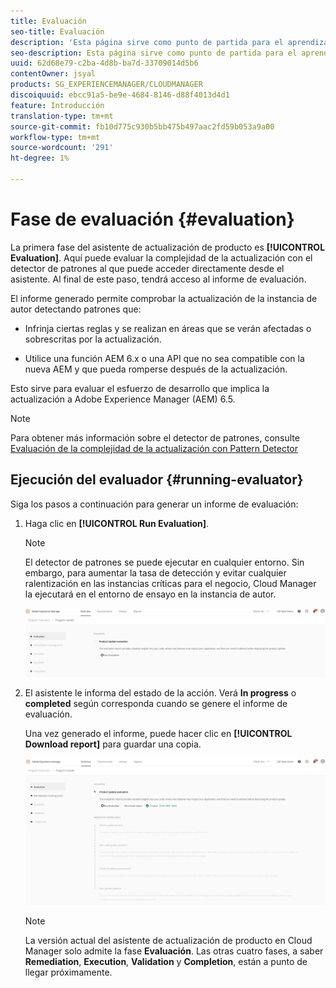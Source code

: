 ```yaml
---
title: Evaluación
seo-title: Evaluación
description: 'Esta página sirve como punto de partida para el aprendizaje de la fase de evaluación en el Asistente para la actualización de productos. '
seo-description: Esta página sirve como punto de partida para el aprendizaje de la fase de evaluación en el Asistente para la actualización de productos.
uuid: 62d68e79-c2ba-4d8b-ba7d-33709014d5b6
contentOwner: jsyal
products: SG_EXPERIENCEMANAGER/CLOUDMANAGER
discoiquuid: ebcc91a5-be9e-4684-8146-d88f4013d4d1
feature: Introducción
translation-type: tm+mt
source-git-commit: fb10d775c930b5bb475b497aac2fd59b053a9a00
workflow-type: tm+mt
source-wordcount: '291'
ht-degree: 1%

---
```



# Fase de evaluación {#evaluation}

La primera fase del asistente de actualización de producto es **[!UICONTROL Evaluation]**.
Aquí puede evaluar la complejidad de la actualización con el detector de patrones al que puede acceder directamente desde el asistente. Al final de este paso, tendrá acceso al informe de evaluación.

El informe generado permite comprobar la actualización de la instancia de autor detectando patrones que:

* Infrinja ciertas reglas y se realizan en áreas que se verán afectadas o sobrescritas por la actualización.

* Utilice una función AEM 6.x o una API que no sea compatible con la nueva AEM y que pueda romperse después de la actualización.

Esto sirve para evaluar el esfuerzo de desarrollo que implica la actualización a Adobe Experience Manager (AEM) 6.5.

>[!NOTE]
>
>Para obtener más información sobre el detector de patrones, consulte [Evaluación de la complejidad de la actualización con Pattern Detector](https://helpx.adobe.com/experience-manager/6-4/sites/deploying/using/pattern-detector.html)

## Ejecución del evaluador {#running-evaluator}

Siga los pasos a continuación para generar un informe de evaluación:

1. Haga clic en **[!UICONTROL Run Evaluation]**.

   >[!NOTE]
   >
   >El detector de patrones se puede ejecutar en cualquier entorno. Sin embargo, para aumentar la tasa de detección y evitar cualquier ralentización en las instancias críticas para el negocio, Cloud Manager la ejecutará en el entorno de ensayo en la instancia de autor.

   ![](assets/Run-Evaluation.png)

1. El asistente le informa del estado de la acción. Verá **In progress** o **completed** según corresponda cuando se genere el informe de evaluación.

   Una vez generado el informe, puede hacer clic en **[!UICONTROL Download report]** para guardar una copia.

   ![](assets/Evaluation-1.png)


   >[!NOTE]
   >
   >La versión actual del asistente de actualización de producto en Cloud Manager solo admite la fase **Evaluación**. Las otras cuatro fases, a saber **Remediation**, **Execution**, **Validation** y **Completion**, están a punto de llegar próximamente.
